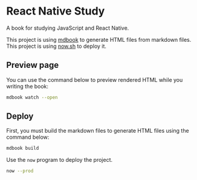 React Native Study
==================

A book for studying JavaScript and React Native.

This project is using [mdbook](https://github.com/rust-lang/mdBook) to generate HTML files from markdown files.
This project is using [now.sh](https://now.sh) to deploy it.

Preview page
------------

You can use the command below to preview rendered HTML while you writing the book:

```sh
mdbook watch --open
```

Deploy
------

First, you must build the markdown files to generate HTML files using the command below:

```sh
mdbook build
```

Use the `now` program to deploy the project.

```sh
now --prod
```

